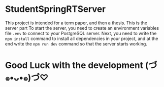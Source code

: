 # StudentSpringRTServer

This project is intended for a term paper, and then a thesis. This is the server part
To start the server, you need to create an environment variables file `.env` to connect to your PostgreSQL server. Next, you need to write the `npm install` command to install all dependencies in your project, and at the end write the `npm run dev` command so that the server starts working.

# Good Luck with the development (づ๑•ᴗ•๑)づ♡
